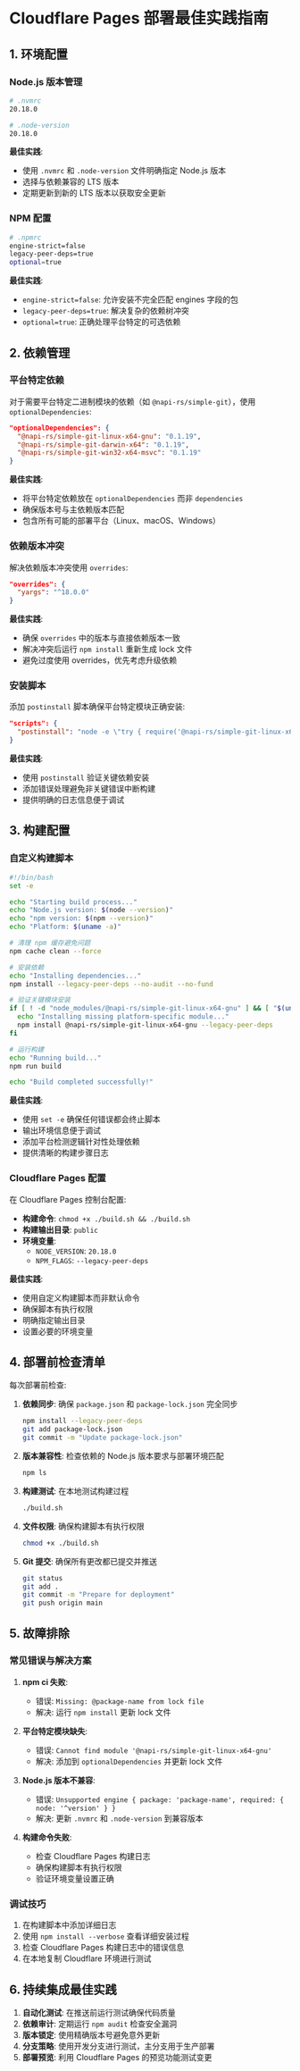 # Cloudflare Pages 部署最佳实践指南

## 1. 环境配置

### Node.js 版本管理

```bash
# .nvmrc
20.18.0
```

```bash
# .node-version
20.18.0
```

**最佳实践**:
- 使用 `.nvmrc` 和 `.node-version` 文件明确指定 Node.js 版本
- 选择与依赖兼容的 LTS 版本
- 定期更新到新的 LTS 版本以获取安全更新

### NPM 配置

```bash
# .npmrc
engine-strict=false
legacy-peer-deps=true
optional=true
```

**最佳实践**:
- `engine-strict=false`: 允许安装不完全匹配 engines 字段的包
- `legacy-peer-deps=true`: 解决复杂的依赖树冲突
- `optional=true`: 正确处理平台特定的可选依赖

## 2. 依赖管理

### 平台特定依赖

对于需要平台特定二进制模块的依赖（如 `@napi-rs/simple-git`），使用 `optionalDependencies`:

```json
"optionalDependencies": {
  "@napi-rs/simple-git-linux-x64-gnu": "0.1.19",
  "@napi-rs/simple-git-darwin-x64": "0.1.19",
  "@napi-rs/simple-git-win32-x64-msvc": "0.1.19"
}
```

**最佳实践**:
- 将平台特定依赖放在 `optionalDependencies` 而非 `dependencies`
- 确保版本号与主依赖版本匹配
- 包含所有可能的部署平台（Linux、macOS、Windows）

### 依赖版本冲突

解决依赖版本冲突使用 `overrides`:

```json
"overrides": {
  "yargs": "^18.0.0"
}
```

**最佳实践**:
- 确保 `overrides` 中的版本与直接依赖版本一致
- 解决冲突后运行 `npm install` 重新生成 lock 文件
- 避免过度使用 overrides，优先考虑升级依赖

### 安装脚本

添加 `postinstall` 脚本确保平台特定模块正确安装:

```json
"scripts": {
  "postinstall": "node -e \"try { require('@napi-rs/simple-git-linux-x64-gnu') } catch (e) { console.log('Platform-specific module not needed or already installed') }\""
}
```

**最佳实践**:
- 使用 `postinstall` 验证关键依赖安装
- 添加错误处理避免非关键错误中断构建
- 提供明确的日志信息便于调试

## 3. 构建配置

### 自定义构建脚本

```bash
#!/bin/bash
set -e

echo "Starting build process..."
echo "Node.js version: $(node --version)"
echo "npm version: $(npm --version)"
echo "Platform: $(uname -a)"

# 清理 npm 缓存避免问题
npm cache clean --force

# 安装依赖
echo "Installing dependencies..."
npm install --legacy-peer-deps --no-audit --no-fund

# 验证关键模块安装
if [ ! -d "node_modules/@napi-rs/simple-git-linux-x64-gnu" ] && [ "$(uname)" == "Linux" ]; then
  echo "Installing missing platform-specific module..."
  npm install @napi-rs/simple-git-linux-x64-gnu --legacy-peer-deps
fi

# 运行构建
echo "Running build..."
npm run build

echo "Build completed successfully!"
```

**最佳实践**:
- 使用 `set -e` 确保任何错误都会终止脚本
- 输出环境信息便于调试
- 添加平台检测逻辑针对性处理依赖
- 提供清晰的构建步骤日志

### Cloudflare Pages 配置

在 Cloudflare Pages 控制台配置:

- **构建命令**: `chmod +x ./build.sh && ./build.sh`
- **构建输出目录**: `public`
- **环境变量**:
  - `NODE_VERSION`: `20.18.0`
  - `NPM_FLAGS`: `--legacy-peer-deps`

**最佳实践**:
- 使用自定义构建脚本而非默认命令
- 确保脚本有执行权限
- 明确指定输出目录
- 设置必要的环境变量

## 4. 部署前检查清单

每次部署前检查:

1. **依赖同步**: 确保 `package.json` 和 `package-lock.json` 完全同步
   ```bash
   npm install --legacy-peer-deps
   git add package-lock.json
   git commit -m "Update package-lock.json"
   ```

2. **版本兼容性**: 检查依赖的 Node.js 版本要求与部署环境匹配
   ```bash
   npm ls
   ```

3. **构建测试**: 在本地测试构建过程
   ```bash
   ./build.sh
   ```

4. **文件权限**: 确保构建脚本有执行权限
   ```bash
   chmod +x ./build.sh
   ```

5. **Git 提交**: 确保所有更改都已提交并推送
   ```bash
   git status
   git add .
   git commit -m "Prepare for deployment"
   git push origin main
   ```

## 5. 故障排除

### 常见错误与解决方案

1. **npm ci 失败**:
   - 错误: `Missing: @package-name from lock file`
   - 解决: 运行 `npm install` 更新 lock 文件

2. **平台特定模块缺失**:
   - 错误: `Cannot find module '@napi-rs/simple-git-linux-x64-gnu'`
   - 解决: 添加到 `optionalDependencies` 并更新 lock 文件

3. **Node.js 版本不兼容**:
   - 错误: `Unsupported engine { package: 'package-name', required: { node: '^version' } }`
   - 解决: 更新 `.nvmrc` 和 `.node-version` 到兼容版本

4. **构建命令失败**:
   - 检查 Cloudflare Pages 构建日志
   - 确保构建脚本有执行权限
   - 验证环境变量设置正确

### 调试技巧

1. 在构建脚本中添加详细日志
2. 使用 `npm install --verbose` 查看详细安装过程
3. 检查 Cloudflare Pages 构建日志中的错误信息
4. 在本地复制 Cloudflare 环境进行测试

## 6. 持续集成最佳实践

1. **自动化测试**: 在推送前运行测试确保代码质量
2. **依赖审计**: 定期运行 `npm audit` 检查安全漏洞
3. **版本锁定**: 使用精确版本号避免意外更新
4. **分支策略**: 使用开发分支进行测试，主分支用于生产部署
5. **部署预览**: 利用 Cloudflare Pages 的预览功能测试变更
